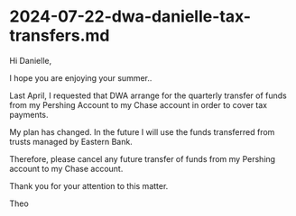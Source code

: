 # 2024-07-22-dwa-danielle-tax-transfers.md

Hi Danielle,

I hope you are enjoying your summer..

Last April, I requested that DWA arrange for the quarterly transfer of funds from my Pershing Account to my Chase account in order to cover tax payments.

My plan has changed. In the future I will use the funds transferred from trusts managed by Eastern Bank.

Therefore, please cancel any future transfer of funds from my Pershing account to my Chase account.

Thank you for your attention to this matter.

Theo



